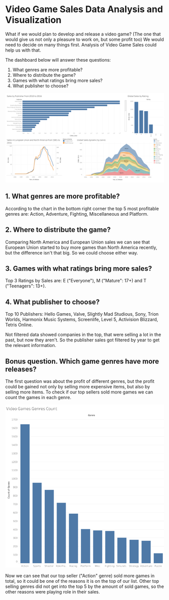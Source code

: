 # Video Game Sales Data Analysis and Visualization  

What if we would plan to develop and release a video game? (The one that would give us not only a pleasure to work on, but some profit too) We would need to decide on many things first. Analysis of Video Game Sales could help us with that.


The dashboard below will answer these questions:
1. What genres are more profitable?
2. Where to distribute the game?
3. Games with what ratings bring more sales?
4. What publisher to choose?

![Game_Sales_Dashboard](https://github.com/Nadyna/game_sales/blob/main/Game_sales_Dashboard.png)

## 1. What genres are more profitable?
According to the chart in the bottom right corner the top 5 most profitable genres are: Action, Adventure, Fighting, Miscellaneous and Platform.

## 2. Where to distribute the game?
Comparing North America and European Union sales we can see that European Union started to buy more games than North America recently, but the difference isn't that big. So we could choose either way.

## 3. Games with what ratings bring more sales?
Top 3 Ratings by Sales are: E ("Everyone"), M ("Mature": 17+) and T ("Teenagers": 13+).

## 4. What publisher to choose?
Top 10 Publishers: Hello Games, Valve, Slightly Mad Studious, Sony, Trion Worlds, Harmonix Music Systems, Screenlife, Level 5, Activision Blizzard, Tetris Online.

Not filtered data showed companies in the top, that were selling a lot in the past, but now they aren't. So the publisher sales got filtered by year to get the relevant information.

## Bonus question. Which game genres have more releases?
The first question was about the profit of different genres, but the profit could be gained not only by selling more expensive items, but also by selling more items. To check if our top sellers sold more games we can count the games in each genre.

![Game_Genres_Count](https://github.com/Nadyna/game_sales/blob/main/Genre_count.png)

Now we can see that our top seller ("Action" genre) sold more games in total, so it could be one of the reasons it is on the top of our list. Other top selling genres did not get into the top 5 by the amount of sold games, so the other reasons were playing role in their sales.
